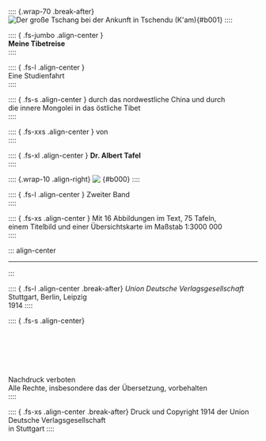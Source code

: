 :::: {.wrap-70 .break-after}
![Der große Tschang bei der Ankunft in Tschendu (K'am)](Meine_Tibetreise_II_001.jpg "MDer große Tschang bei der Ankunft in Tschendu (K'am)"){#b001}
::::

:::: { .fs-jumbo .align-center }
<br />
**Meine Tibetreise**
<br />
::::

:::: { .fs-l .align-center }
<br />
Eine Studienfahrt
<br />
::::

:::: { .fs-s .align-center }
durch das nordwestliche China und durch<br />
die innere Mongolei in das östliche Tibet
<br />
::::

:::: { .fs-xxs .align-center }
von<br />
::::

:::: { .fs-xl .align-center }
**Dr. Albert Tafel**<br />
::::

:::: {.wrap-10 .align-right}
![&nbsp;](logo.jpg ""){#b000}
::::

:::: { .fs-l .align-center }
Zweiter Band<br />
::::

:::: { .fs-xs .align-center }
Mit 16 Abbildungen im Text, 75 Tafeln,<br />
einem Titelbild und einer Übersichtskarte im Maßstab 1:3000&nbsp;000<br />
::::

::: align-center
****
:::

:::: { .fs-l .align-center .break-after}
*Union Deutsche Verlagsgesellschaft*<br />
Stuttgart, Berlin, Leipzig<br />
1914
::::

:::: { .fs-s .align-center}
<br /><br /><br /><br /><br /><br /><br />
Nachdruck verboten<br />
Alle Rechte, insbesondere das der Übersetzung, vorbehalten<br />
::::

:::: { .fs-xs .align-center .break-after}
Druck und Copyright 1914 der Union Deutsche Verlagsgesellschaft<br />
in Stuttgart
::::
